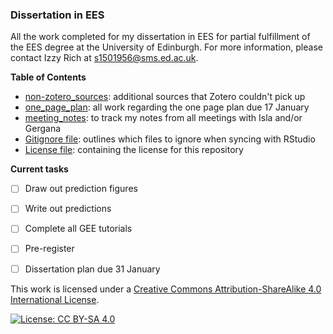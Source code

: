 ### Dissertation in EES

All the work completed for my dissertation in EES for partial fulfillment of the EES degree at the University of Edinburgh. For more information, please contact Izzy Rich at s1501956@sms.ed.ac.uk. 


**Table of Contents**
- [non-zotero_sources](/non-zotero_sources): additional sources that Zotero couldn't pick up
- [one_page_plan](/one_page_plan): all work regarding the one page plan due 17 January
- [meeting_notes](/meeting_notes): to track my notes from all meetings with Isla and/or Gergana
- [Gitignore file](/.gitignore): outlines which files to ignore when syncing with RStudio
- [License file](/license.txt): containing the license for this repository


**Current tasks**
- [ ] Draw out prediction figures
- [ ] Write out predictions
- [ ] Complete all GEE tutorials 
- [ ] Pre-register 
- [ ] Dissertation plan due 31 January 


This work is licensed under a [Creative Commons Attribution-ShareAlike 4.0 International License](https://creativecommons.org/licenses/by-sa/4.0/).

[![License: CC BY-SA 4.0](https://licensebuttons.net/l/by-sa/4.0/80x15.png)](https://creativecommons.org/licenses/by-sa/4.0/)
